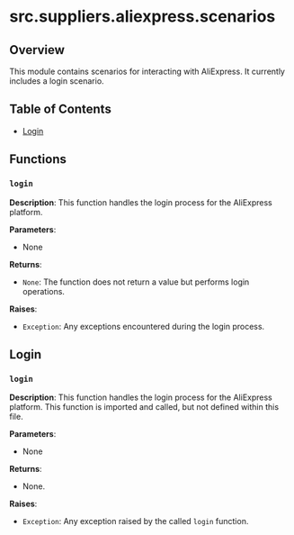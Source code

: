 # src.suppliers.aliexpress.scenarios

## Overview

This module contains scenarios for interacting with AliExpress.  It currently includes a login scenario.


## Table of Contents

* [Login](#login)


## Functions

### `login`

**Description**: This function handles the login process for the AliExpress platform.

**Parameters**:

* None


**Returns**:

* `None`: The function does not return a value but performs login operations.


**Raises**:

* `Exception`:  Any exceptions encountered during the login process.


## Login


### `login`

**Description**: This function handles the login process for the AliExpress platform.  This function is imported and called, but not defined within this file.


**Parameters**:

*  None


**Returns**:

*  None.


**Raises**:

*  `Exception`: Any exception raised by the called `login` function.